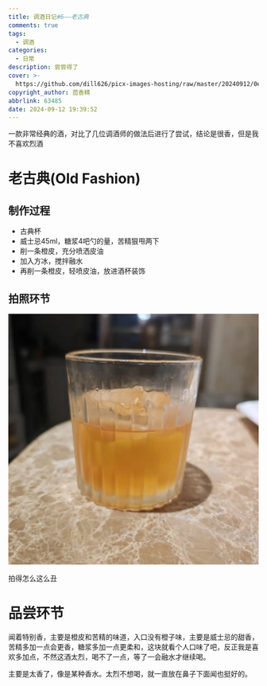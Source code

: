 ```yaml
---
title: 调酒日记#6——老古典
comments: true
tags:
  - 调酒
categories:
  - 日常
description: 尝尝得了
cover: >-
  https://github.com/dill626/picx-images-hosting/raw/master/20240912/0e87f5b70c7248c2b7731513b21a192e.6wqojef5y7.webp
copyright_author: 茴香精
abbrlink: 63485
date: 2024-09-12 19:39:52
---
```


一款非常经典的酒，对比了几位调酒师的做法后进行了尝试，结论是很香，但是我不喜欢烈酒

# 老古典(Old Fashion)

## 制作过程

* 古典杯
* 威士忌45ml，糖浆4吧勺的量，苦精狠甩两下
* 削一条橙皮，充分喷洒皮油
* 加入方冰，搅拌融水
* 再削一条橙皮，轻喷皮油，放进酒杯装饰

## 拍照环节

![老古典](https://github.com/dill626/picx-images-hosting/raw/master/20240912/0e87f5b70c7248c2b7731513b21a192e.6wqojef5y7.webp)

拍得怎么这么丑

# 品尝环节

闻着特别香，主要是橙皮和苦精的味道，入口没有橙子味，主要是威士忌的甜香，苦精多加一点会更香，糖浆多加一点更柔和，这块就看个人口味了吧，反正我是喜欢多加点，不然这酒太烈，喝不了一点，等了一会融水才继续喝。

主要是太香了，像是某种香水。太烈不想喝，就一直放在鼻子下面闻也挺好的。

